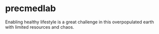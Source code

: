 # precmedlab
Enabling healthy lifestyle is a great challenge in this overpopulated earth with limited resources and chaos.
